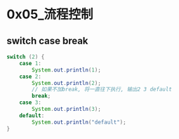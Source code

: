 # 0x05_流程控制

## switch case break

```java
switch (2) {
    case 1:
        System.out.println(1);
    case 2:
        System.out.println(2);
        // 如果不加break, 将一直往下执行, 输出2 3 default
        break;
    case 3:
        System.out.println(3);
    default:
        System.out.println("default");
}
```
